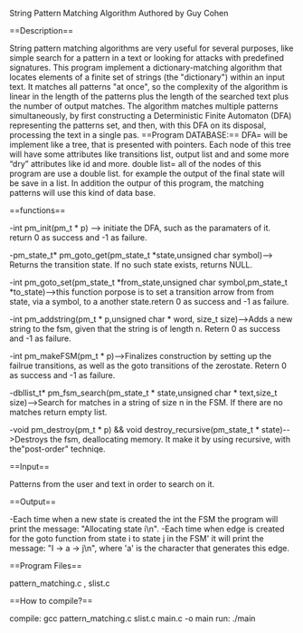 String Pattern Matching Algorithm 
Authored by Guy Cohen

==Description==


String pattern matching algorithms are very useful for several purposes, like simple search for a pattern in a text or looking for attacks with predefined signatures.
This program implement a dictionary-matching algorithm that locates elements of a finite set of strings (the "dictionary") within an input text. It matches all patterns "at once", so the complexity of the algorithm is linear in the length of the patterns plus the length of the searched text plus the number of output matches. 
The algorithm matches multiple patterns simultaneously, by first constructing a Deterministic Finite Automaton (DFA) representing the patterns set, and then, with this DFA on its disposal, processing the text in a single pas. 
==Program DATABASE:==
DFA= will be implement like a tree, that is presented with pointers.  Each node of this tree will have some attributes like transitions list, output list and and some more “dry” attributes like id and more.
double list= all of the nodes of this program are use a double list. for example the output of the final state will be save in a list. In addition the outpur of this program, the matching patterns will use this kind of data base. 

==functions==


-int pm_init(pm_t * p) --> initiate the DFA, such as the paramaters of it. return 0 as success and -1 as failure.

-pm_state_t* pm_goto_get(pm_state_t *state,unsigned char symbol)--> Returns the transition state.  If no such state exists, returns NULL.

-int pm_goto_set(pm_state_t *from_state,unsigned char symbol,pm_state_t *to_state)-->this function porpose is to set a transition arrow from from state, via a symbol, to a another state.retern 0 as success and -1 as failure.

-int pm_addstring(pm_t * p,unsigned char * word, size_t size)-->Adds a new string to the fsm, given that the string is of length n. Retern 0 as success and -1 as failure.

-int pm_makeFSM(pm_t * p)-->Finalizes construction by setting up the failrue transitions, as well as the goto transitions of the zerostate. Retern 0 as success and -1 as failure.

-dbllist_t* pm_fsm_search(pm_state_t * state,unsigned char * text,size_t size)-->Search for matches in a string of size n in the FSM. If there are no matches return empty list.

-void pm_destroy(pm_t * p) && void destroy_recursive(pm_state_t * state)-->Destroys the fsm, deallocating memory. It make it by using recursive, with  the"post-order" techniqe.

==Input==


Patterns from the user and text in order to search on it.

==Output==


-Each time when a  new state is created the int the FSM the program 
  will print the message: "Allocating state i\n".
-Each time when edge is created for the goto function from state i to state j in the FSM' it will print the message: 
 "I -> a -> j\n", where 'a' is the character that generates this edge.

==Program Files==


pattern_matching.c , slist.c

==How to compile?==


compile: gcc pattern_matching.c slist.c main.c -o main
run: ./main




